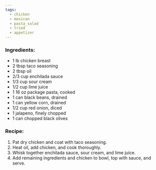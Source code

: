 ```yaml
---
tags:
  - chicken
  - mexican
  - pasta_salad
  - tried
  - appetizer
---
```

### Ingredients:
- 1 lb chicken breast
- 2 tbsp taco seasoning
- 2 tbsp oil
- 2/3 cup enchilada sauce
- 1/3 cup sour cream
- 1/2 cup lime juice
- 1 16 oz package pasta, cooked
- 1 can black beans, drained
- 1 can yellow corn, drained
- 1/2 cup red onion, diced
- 1 jalapeno, finely chopped
- 1 can chopped black olives

### Recipe:
1. Pat dry chicken and coat with taco seasoning. 
2. Heat oil, add chicken, and cook thoroughly. 
3. Whisk together enchilada sauce, sour cream, and lime juice. 
4. Add remaining ingredients and chicken to bowl, top with sauce, and serve. 